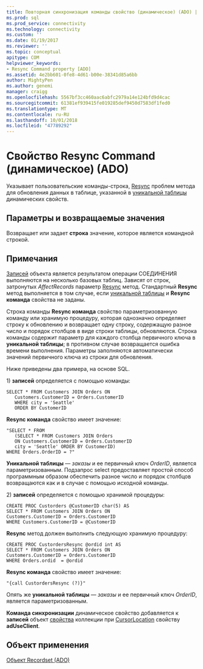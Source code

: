 ```yaml
---
title: Повторная синхронизация команды свойство (динамическое) (ADO) | Документация Майкрософт
ms.prod: sql
ms.prod_service: connectivity
ms.technology: connectivity
ms.custom: ''
ms.date: 01/19/2017
ms.reviewer: ''
ms.topic: conceptual
apitype: COM
helpviewer_keywords:
- Resync Command property [ADO]
ms.assetid: 4e2bb601-0fe8-4d61-b00e-38341d85a6bb
author: MightyPen
ms.author: genemi
manager: craigg
ms.openlocfilehash: 5567bf3cc460aac6abfc2979a14e124bfd9d4cac
ms.sourcegitcommit: 61381ef939415fe019285def9450d7583df1fed0
ms.translationtype: MT
ms.contentlocale: ru-RU
ms.lasthandoff: 10/01/2018
ms.locfileid: "47789292"
---
```

# <a name="resync-command-property-dynamic-ado"></a>Свойство Resync Command (динамическое) (ADO)
Указывает пользовательские команды-строка, [Resync](../../../ado/reference/ado-api/resync-method.md) проблем метода для обновления данных в таблице, указанной в [уникальной таблицы](../../../ado/reference/ado-api/unique-table-unique-schema-unique-catalog-properties-dynamic-ado.md) динамических свойств.  
  
## <a name="settings-and-return-values"></a>Параметры и возвращаемые значения  
 Возвращает или задает **строка** значение, которое является командной строкой.  
  
## <a name="remarks"></a>Примечания  
 [Записей](../../../ado/reference/ado-api/recordset-object-ado.md) объекта является результатом операции СОЕДИНЕНИЯ выполняются на несколько базовых таблиц. Зависят от строк, затронутых *AffectRecords* параметр [Resync](../../../ado/reference/ado-api/resync-method.md) метод. Стандартный **Resync** метод выполняется в том случае, если [уникальной таблицы](../../../ado/reference/ado-api/unique-table-unique-schema-unique-catalog-properties-dynamic-ado.md) и **Resync команда** свойства не заданы.  
  
 Строка команды **Resync команда** свойство параметризованную команду или хранимую процедуру, которая однозначно определяет строку к обновлению и возвращает одну строку, содержащую разное число и порядок столбцов в виде строки таблицы, обновляются. Строка команды содержит параметр для каждого столбца первичного ключа в **уникальной таблицы**; в противном случае возвращается ошибка времени выполнения. Параметры заполняются автоматически значений первичного ключа из строки для обновления.  
  
 Ниже приведены два примера, на основе SQL.  
  
 1\) **записей** определяется с помощью команды:  
  
```  
SELECT * FROM Customers JOIN Orders ON   
   Customers.CustomerID = Orders.CustomerID  
   WHERE city = 'Seattle'  
   ORDER BY CustomerID  
```  
  
 **Resync команда** свойство имеет значение:  
  
```  
"SELECT * FROM   
   (SELECT * FROM Customers JOIN Orders   
   ON Customers.CustomerID = Orders.CustomerID  
   city = 'Seattle' ORDER BY CustomerID)  
WHERE Orders.OrderID = ?"  
```  
  
 **Уникальной таблицы** — *заказы* и ее первичный ключ *OrderID*, является параметризованным. Подзапрос select предоставляет простой способ программным образом обеспечить разное число и порядок столбцов возвращаются как и в случае с помощью исходной команды.  
  
 2\) **записей** определяется с помощью хранимой процедуры:  
  
```  
CREATE PROC Custorders @CustomerID char(5) AS   
SELECT * FROM Customers JOIN Orders ON   
Customers.CustomerID = Orders.CustomerID   
WHERE Customers.CustomerID = @CustomerID  
```  
  
 **Resync** метод должен выполнить следующую хранимую процедуру:  
  
```  
CREATE PROC CustordersResync @ordid int AS   
SELECT * FROM Customers JOIN Orders ON   
Customers.CustomerID = Orders.CustomerID  
WHERE Orders.ordid  = @ordid  
```  
  
 **Resync команда** свойство имеет значение:  
  
```  
"{call CustordersResync (?)}"  
```  
  
 Опять же **уникальной таблицы** — *заказы* и ее первичный ключ *OrderID*, является параметризованным.  
  
 **Команда синхронизации** динамическое свойство добавляется к **записей** объект [свойства](../../../ado/reference/ado-api/properties-collection-ado.md) коллекции при [CursorLocation](../../../ado/reference/ado-api/cursorlocation-property-ado.md) свойству **adUseClient**.  
  
## <a name="applies-to"></a>Объект применения  
 [Объект Recordset (ADO)](../../../ado/reference/ado-api/recordset-object-ado.md)

